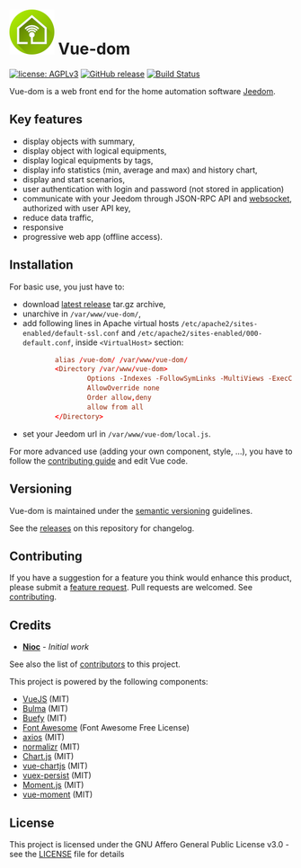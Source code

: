 # ![](/docs/icon.png) Vue-dom

[![license: AGPLv3](https://img.shields.io/badge/license-AGPLv3-blue.svg)](https://www.gnu.org/licenses/agpl-3.0)
[![GitHub release](https://img.shields.io/github/release/nioc/vue-dom.svg)](https://github.com/nioc/vue-dom/releases/latest)
[![Build Status](https://travis-ci.org/nioc/vue-dom.svg?branch=master)](https://travis-ci.org/nioc/vue-dom)

Vue-dom is a web front end for the home automation software [Jeedom](https://www.jeedom.com).

## Key features
-    display objects with summary,
-    display object with logical equipments,
-    display logical equipments by tags,
-    display info statistics (min, average and max) and history chart,
-    display and start scenarios,
-    user authentication with login and password (not stored in application)
-    communicate with your Jeedom through JSON-RPC API and [websocket](https://github.com/nioc/jeedom-websocket), authorized with user API key,
-    reduce data traffic,
-    responsive
-    progressive web app (offline access).

## Installation

For basic use, you just have to:
-    download [latest release](https://github.com/nioc/vue-dom/releases/latest) tar.gz archive,
-    unarchive in `/var/www/vue-dom/`,
-    add following lines in Apache virtual hosts `/etc/apache2/sites-enabled/default-ssl.conf` and `/etc/apache2/sites-enabled/000-default.conf`, inside `<VirtualHost>` section:
      ``` conf
              alias /vue-dom/ /var/www/vue-dom/
              <Directory /var/www/vue-dom>
                      Options -Indexes -FollowSymLinks -MultiViews -ExecCGI
                      AllowOverride none
                      Order allow,deny
                      allow from all
              </Directory>
      ```
-   set your Jeedom url in `/var/www/vue-dom/local.js`.

For more advanced use (adding your own component, style, ...), you have to follow the [contributing guide](CONTRIBUTING.md) and edit Vue code.

## Versioning

Vue-dom is maintained under the [semantic versioning](https://semver.org/) guidelines.

See the [releases](https://github.com/nioc/vue-dom/releases) on this repository for changelog.

## Contributing

If you have a suggestion for a feature you think would enhance this product, please submit a [feature request](https://github.com/nioc/vue-dom/issues/new?labels=enhancement&template=feature_request.md).
Pull requests are welcomed. See [contributing](CONTRIBUTING.md).

## Credits

* **[Nioc](https://github.com/nioc/)** - *Initial work*

See also the list of [contributors](https://github.com/nioc/vue-dom/contributors) to this project.

This project is powered by the following components:
- [VueJS](https://vuejs.org/) (MIT)
- [Bulma](https://bulma.io/) (MIT)
- [Buefy](https://buefy.github.io) (MIT)
- [Font Awesome](https://github.com/FortAwesome/Font-Awesome/) (Font Awesome Free License)
- [axios](https://github.com/axios/axios ) (MIT)
- [normalizr](https://github.com/paularmstrong/normalizr) (MIT)
- [Chart.js](https://www.chartjs.org/) (MIT)
- [vue-chartjs](https://vue-chartjs.org/) (MIT)
- [vuex-persist](https://github.com/championswimmer/vuex-persist) (MIT)
- [Moment.js](https://momentjs.com/) (MIT)
- [vue-moment](https://github.com/brockpetrie/vue-moment) (MIT)

## License

This project is licensed under the GNU Affero General Public License v3.0 - see the [LICENSE](LICENSE.md) file for details
